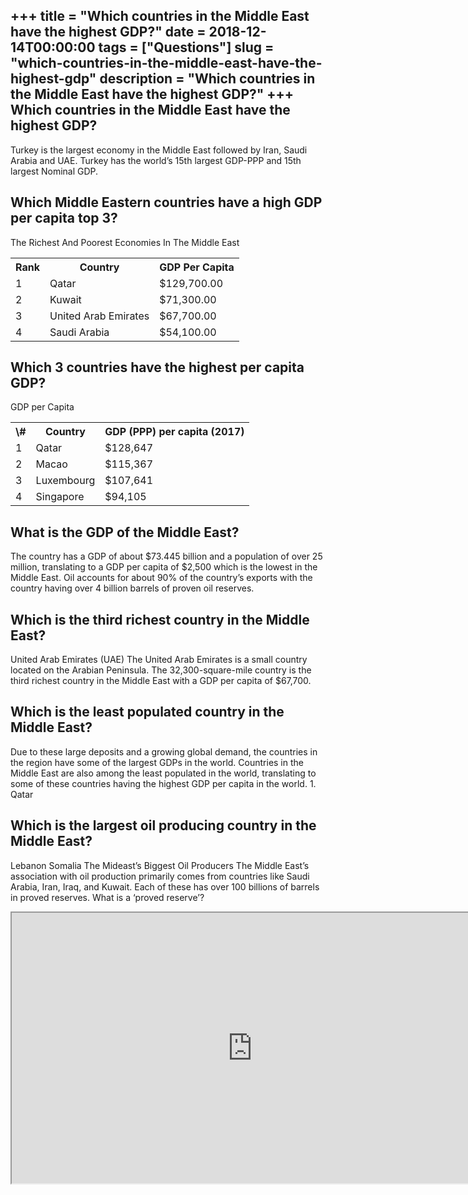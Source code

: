 +++
title = "Which countries in the Middle East have the highest GDP?"
date = 2018-12-14T00:00:00
tags = ["Questions"]
slug = "which-countries-in-the-middle-east-have-the-highest-gdp"
description = "Which countries in the Middle East have the highest GDP?"
+++
Which countries in the Middle East have the highest GDP?
--------------------------------------------------------

Turkey is the largest economy in the Middle East followed by Iran, Saudi Arabia and UAE. Turkey has the world’s 15th largest GDP-PPP and 15th largest Nominal GDP.

Which Middle Eastern countries have a high GDP per capita top 3?
----------------------------------------------------------------

The Richest And Poorest Economies In The Middle East

<table><tr><th>Rank</th><th>Country</th><th>GDP Per Capita</th></tr><tr><td>1</td><td>Qatar</td><td>$129,700.00</td></tr><tr><td>2</td><td>Kuwait</td><td>$71,300.00</td></tr><tr><td>3</td><td>United Arab Emirates</td><td>$67,700.00</td></tr><tr><td>4</td><td>Saudi Arabia</td><td>$54,100.00</td></tr></table>

Which 3 countries have the highest per capita GDP?
--------------------------------------------------

GDP per Capita

<table><tr><th>\#</th><th>Country</th><th>GDP (PPP) per capita (2017)</th></tr><tr><td>1</td><td>Qatar</td><td>$128,647</td></tr><tr><td>2</td><td>Macao</td><td>$115,367</td></tr><tr><td>3</td><td>Luxembourg</td><td>$107,641</td></tr><tr><td>4</td><td>Singapore</td><td>$94,105</td></tr></table>

What is the GDP of the Middle East?
-----------------------------------

The country has a GDP of about $73.445 billion and a population of over 25 million, translating to a GDP per capita of $2,500 which is the lowest in the Middle East. Oil accounts for about 90% of the country’s exports with the country having over 4 billion barrels of proven oil reserves.

Which is the third richest country in the Middle East?
------------------------------------------------------

United Arab Emirates (UAE) The United Arab Emirates is a small country located on the Arabian Peninsula. The 32,300-square-mile country is the third richest country in the Middle East with a GDP per capita of $67,700.

Which is the least populated country in the Middle East?
--------------------------------------------------------

Due to these large deposits and a growing global demand, the countries in the region have some of the largest GDPs in the world. Countries in the Middle East are also among the least populated in the world, translating to some of these countries having the highest GDP per capita in the world. 1. Qatar

Which is the largest oil producing country in the Middle East?
--------------------------------------------------------------

Lebanon Somalia The Mideast’s Biggest Oil Producers The Middle East’s association with oil production primarily comes from countries like Saudi Arabia, Iran, Iraq, and Kuwait. Each of these has over 100 billions of barrels in proved reserves. What is a ‘proved reserve’?

<iframe allow="accelerometer; autoplay; clipboard-write; encrypted-media; gyroscope; picture-in-picture" allowfullscreen="" class="__youtube_prefs__  epyt-is-override  no-lazyload" data-no-lazy="1" data-origheight="433" data-origwidth="770" data-skipgform_ajax_framebjll="" height="433" id="_ytid_69613" loading="lazy" src="https://www.youtube.com/embed/3ZZDdcGTwoM?enablejsapi=1&autoplay=0&cc_load_policy=0&cc_lang_pref=&iv_load_policy=1&loop=0&modestbranding=0&rel=1&fs=1&playsinline=0&autohide=2&theme=dark&color=red&controls=1&" title="YouTube player" width="770"></iframe>